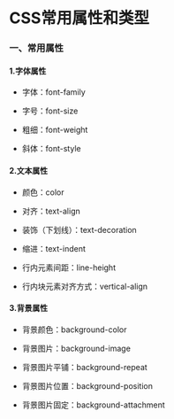 # CSS常用属性和类型

### 一、常用属性

#### 1.字体属性

- 字体：font-family

- 字号：font-size

- 粗细：font-weight

- 斜体：font-style



#### 2.文本属性

- 颜色：color

- 对齐：text-align

- 装饰（下划线）：text-decoration

- 缩进：text-indent

- 行内元素间距：line-height

- 行内块元素对齐方式：vertical-align



#### 3.背景属性

- 背景颜色：background-color

- 背景图片：background-image

- 背景图片平铺：background-repeat

- 背景图片位置：background-position

- 背景图片固定：background-attachment
